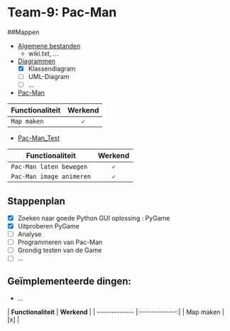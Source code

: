 # Team-9: Pac-Man

##Mappen

-   <a href=https://github.ugent.be/projectpython18/team-9/tree/master/Algemene%20bestanden>Algemene bestanden</a> 
    -   wiki.txt, ...
-   <a href=https://github.ugent.be/projectpython18/team-9/tree/master/Diagrammen>Diagrammen</a>
    - [x] Klassendiagram
    - [ ] UML-Diagram
    - [ ] ...
-   <a href=https://github.ugent.be/projectpython18/team-9/tree/master/Pac-Man>Pac-Man</a>

| **Functionaliteit**   | **Werkend**           | 
| ------------- |:-------------:|
| `Map maken`     | `✓`      |
   
-   <a href=https://github.ugent.be/projectpython18/team-9/tree/master/Pac-Man_Test>Pac-Man_Test</a>

| **Functionaliteit**   | **Werkend**   | 
| ------------- |:-------------:|
| `Pac-Man laten bewegen`     | `✓`       |
| `Pac-Man image animeren`    | `✓`       |
    
## Stappenplan

- [x]   Zoeken naar goede Python GUI oplossing : PyGame
- [x]   Uitproberen PyGame
- [ ]   Analyse
- [ ]   Programmeren van Pac-Man
- [ ]   Grondig testen van de Game
- [ ]   ...

## Geïmplementeerde dingen:

-   ...

| **Functionaliteit**   | **Werkend**           | 
    | ------------- |:-------------:|
    | Map maken     | [x]      |